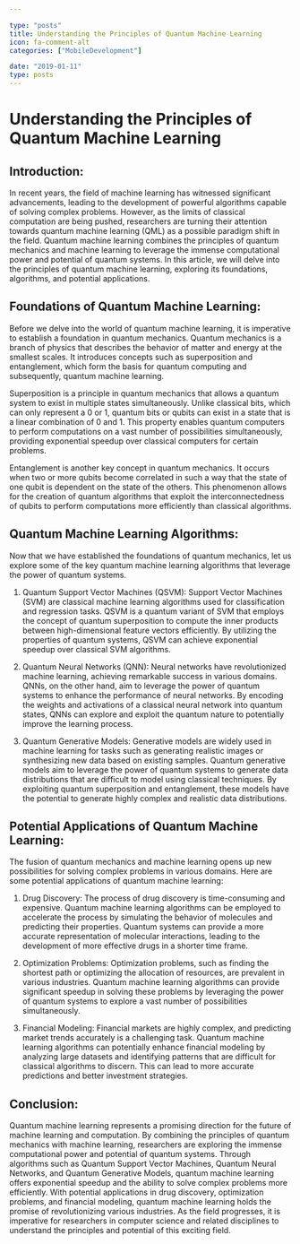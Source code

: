 ```yaml
---

type: "posts"
title: Understanding the Principles of Quantum Machine Learning
icon: fa-comment-alt
categories: ["MobileDevelopment"]

date: "2019-01-11"
type: posts
---
```



# Understanding the Principles of Quantum Machine Learning

## Introduction:

In recent years, the field of machine learning has witnessed significant advancements, leading to the development of powerful algorithms capable of solving complex problems. However, as the limits of classical computation are being pushed, researchers are turning their attention towards quantum machine learning (QML) as a possible paradigm shift in the field. Quantum machine learning combines the principles of quantum mechanics and machine learning to leverage the immense computational power and potential of quantum systems. In this article, we will delve into the principles of quantum machine learning, exploring its foundations, algorithms, and potential applications.

## Foundations of Quantum Machine Learning:

Before we delve into the world of quantum machine learning, it is imperative to establish a foundation in quantum mechanics. Quantum mechanics is a branch of physics that describes the behavior of matter and energy at the smallest scales. It introduces concepts such as superposition and entanglement, which form the basis for quantum computing and subsequently, quantum machine learning.

Superposition is a principle in quantum mechanics that allows a quantum system to exist in multiple states simultaneously. Unlike classical bits, which can only represent a 0 or 1, quantum bits or qubits can exist in a state that is a linear combination of 0 and 1. This property enables quantum computers to perform computations on a vast number of possibilities simultaneously, providing exponential speedup over classical computers for certain problems.

Entanglement is another key concept in quantum mechanics. It occurs when two or more qubits become correlated in such a way that the state of one qubit is dependent on the state of the others. This phenomenon allows for the creation of quantum algorithms that exploit the interconnectedness of qubits to perform computations more efficiently than classical algorithms.

## Quantum Machine Learning Algorithms:

Now that we have established the foundations of quantum mechanics, let us explore some of the key quantum machine learning algorithms that leverage the power of quantum systems.

1. Quantum Support Vector Machines (QSVM):
   Support Vector Machines (SVM) are classical machine learning algorithms used for classification and regression tasks. QSVM is a quantum variant of SVM that employs the concept of quantum superposition to compute the inner products between high-dimensional feature vectors efficiently. By utilizing the properties of quantum systems, QSVM can achieve exponential speedup over classical SVM algorithms.

2. Quantum Neural Networks (QNN):
   Neural networks have revolutionized machine learning, achieving remarkable success in various domains. QNNs, on the other hand, aim to leverage the power of quantum systems to enhance the performance of neural networks. By encoding the weights and activations of a classical neural network into quantum states, QNNs can explore and exploit the quantum nature to potentially improve the learning process.

3. Quantum Generative Models:
   Generative models are widely used in machine learning for tasks such as generating realistic images or synthesizing new data based on existing samples. Quantum generative models aim to leverage the power of quantum systems to generate data distributions that are difficult to model using classical techniques. By exploiting quantum superposition and entanglement, these models have the potential to generate highly complex and realistic data distributions.

## Potential Applications of Quantum Machine Learning:

The fusion of quantum mechanics and machine learning opens up new possibilities for solving complex problems in various domains. Here are some potential applications of quantum machine learning:

1. Drug Discovery:
   The process of drug discovery is time-consuming and expensive. Quantum machine learning algorithms can be employed to accelerate the process by simulating the behavior of molecules and predicting their properties. Quantum systems can provide a more accurate representation of molecular interactions, leading to the development of more effective drugs in a shorter time frame.

2. Optimization Problems:
   Optimization problems, such as finding the shortest path or optimizing the allocation of resources, are prevalent in various industries. Quantum machine learning algorithms can provide significant speedup in solving these problems by leveraging the power of quantum systems to explore a vast number of possibilities simultaneously.

3. Financial Modeling:
   Financial markets are highly complex, and predicting market trends accurately is a challenging task. Quantum machine learning algorithms can potentially enhance financial modeling by analyzing large datasets and identifying patterns that are difficult for classical algorithms to discern. This can lead to more accurate predictions and better investment strategies.

## Conclusion:

Quantum machine learning represents a promising direction for the future of machine learning and computation. By combining the principles of quantum mechanics with machine learning, researchers are exploring the immense computational power and potential of quantum systems. Through algorithms such as Quantum Support Vector Machines, Quantum Neural Networks, and Quantum Generative Models, quantum machine learning offers exponential speedup and the ability to solve complex problems more efficiently. With potential applications in drug discovery, optimization problems, and financial modeling, quantum machine learning holds the promise of revolutionizing various industries. As the field progresses, it is imperative for researchers in computer science and related disciplines to understand the principles and potential of this exciting field.
